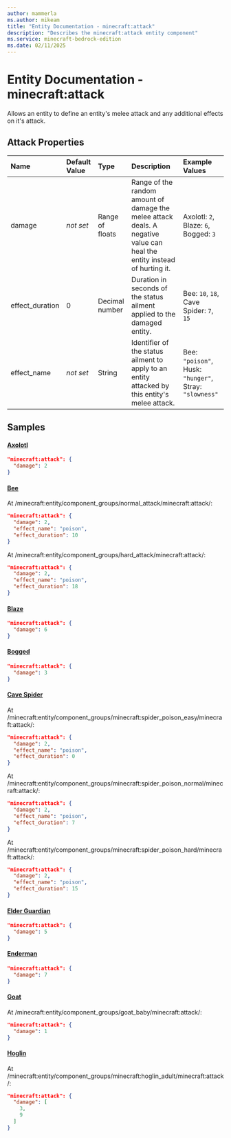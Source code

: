 ```yaml
---
author: mammerla
ms.author: mikeam
title: "Entity Documentation - minecraft:attack"
description: "Describes the minecraft:attack entity component"
ms.service: minecraft-bedrock-edition
ms.date: 02/11/2025 
---
```


# Entity Documentation - minecraft:attack

Allows an entity to define an entity's melee attack and any additional effects on it's attack.


## Attack Properties

|Name       |Default Value |Type |Description |Example Values |
|:----------|:-------------|:----|:-----------|:------------- |
| damage | *not set* | Range of floats | Range of the random amount of damage the melee attack deals. A negative value can heal the entity instead of hurting it. | Axolotl: `2`, Blaze: `6`, Bogged: `3` | 
| effect_duration | 0 | Decimal number | Duration in seconds of the status ailment applied to the damaged entity. | Bee: `10`, `18`, Cave Spider: `7`, `15` | 
| effect_name | *not set* | String | Identifier of the status ailment to apply to an entity attacked by this entity's melee attack. | Bee: `"poison"`, Husk: `"hunger"`, Stray: `"slowness"` | 

## Samples

#### [Axolotl](https://github.com/Mojang/bedrock-samples/tree/preview/behavior_pack/entities/axolotl.json)


```json
"minecraft:attack": {
  "damage": 2
}
```

#### [Bee](https://github.com/Mojang/bedrock-samples/tree/preview/behavior_pack/entities/bee.json)

At /minecraft:entity/component_groups/normal_attack/minecraft:attack/: 

```json
"minecraft:attack": {
  "damage": 2,
  "effect_name": "poison",
  "effect_duration": 10
}
```

At /minecraft:entity/component_groups/hard_attack/minecraft:attack/: 

```json
"minecraft:attack": {
  "damage": 2,
  "effect_name": "poison",
  "effect_duration": 18
}
```

#### [Blaze](https://github.com/Mojang/bedrock-samples/tree/preview/behavior_pack/entities/blaze.json)


```json
"minecraft:attack": {
  "damage": 6
}
```

#### [Bogged](https://github.com/Mojang/bedrock-samples/tree/preview/behavior_pack/entities/bogged.json)


```json
"minecraft:attack": {
  "damage": 3
}
```

#### [Cave Spider](https://github.com/Mojang/bedrock-samples/tree/preview/behavior_pack/entities/cave_spider.json)

At /minecraft:entity/component_groups/minecraft:spider_poison_easy/minecraft:attack/: 

```json
"minecraft:attack": {
  "damage": 2,
  "effect_name": "poison",
  "effect_duration": 0
}
```

At /minecraft:entity/component_groups/minecraft:spider_poison_normal/minecraft:attack/: 

```json
"minecraft:attack": {
  "damage": 2,
  "effect_name": "poison",
  "effect_duration": 7
}
```

At /minecraft:entity/component_groups/minecraft:spider_poison_hard/minecraft:attack/: 

```json
"minecraft:attack": {
  "damage": 2,
  "effect_name": "poison",
  "effect_duration": 15
}
```

#### [Elder Guardian](https://github.com/Mojang/bedrock-samples/tree/preview/behavior_pack/entities/elder_guardian.json)


```json
"minecraft:attack": {
  "damage": 5
}
```

#### [Enderman](https://github.com/Mojang/bedrock-samples/tree/preview/behavior_pack/entities/enderman.json)


```json
"minecraft:attack": {
  "damage": 7
}
```

#### [Goat](https://github.com/Mojang/bedrock-samples/tree/preview/behavior_pack/entities/goat.json)

At /minecraft:entity/component_groups/goat_baby/minecraft:attack/: 

```json
"minecraft:attack": {
  "damage": 1
}
```

#### [Hoglin](https://github.com/Mojang/bedrock-samples/tree/preview/behavior_pack/entities/hoglin.json)

At /minecraft:entity/component_groups/minecraft:hoglin_adult/minecraft:attack/: 

```json
"minecraft:attack": {
  "damage": [
    3,
    9
  ]
}
```
